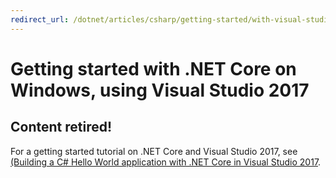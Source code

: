 ```yaml
---
redirect_url: /dotnet/articles/csharp/getting-started/with-visual-studio-2017
---
```


# Getting started with .NET Core on Windows, using Visual Studio 2017

## Content retired!

For a getting started tutorial on .NET Core and Visual Studio 2017, see [(Building a C# Hello World application with .NET Core in Visual Studio 2017](../../csharp/getting-started/with-visual-studio.md).